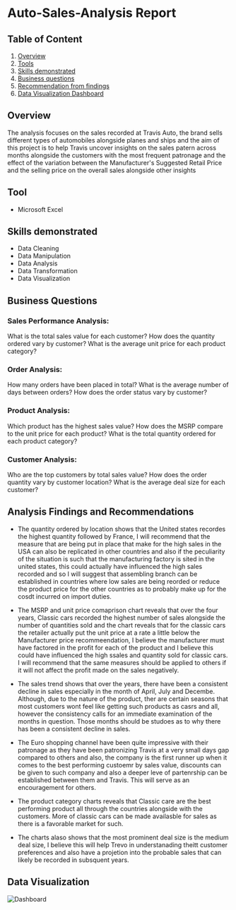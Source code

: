 # Auto-Sales-Analysis Report

## Table of Content 
1. [Overview](#Overview)
3. [Tools](##Tools)
4. [Skills demonstrated](##Skills-demonstrated)
6. [Business questions](##Business-questions)
8. [Recommendation from findings](##Recommendation-from-findings)
9. [Data Visualization Dashboard](##Data-Visualization-Dashboard)

## Overview
The analysis focuses on the sales recorded at Travis Auto, the brand sells different types of automobiles alongside planes and ships and the aim of this project is to help Travis uncover insights on the sales patern across months alongside the customers with the most frequent patronage and the effect of the variation between the Manufacturer's Suggested Retail Price and the selling price on the overall sales alongside other insights

## Tool
- Microsoft Excel

## Skills demonstrated
- Data Cleaning
- Data Manipulation
- Data Analysis
- Data Transformation
- Data Visualization

## Business Questions
### Sales Performance Analysis:
What is the total sales value for each customer?
How does the quantity ordered vary by customer?
What is the average unit price for each product category?

### Order Analysis:
How many orders have been placed in total?
What is the average number of days between orders?
How does the order status vary by customer?

### Product Analysis:
Which product has the highest sales value?
How does the MSRP compare to the unit price for each product?
What is the total quantity ordered for each product category?

### Customer Analysis:
Who are the top customers by total sales value?
How does the order quantity vary by customer location?
What is the average deal size for each customer?

## Analysis Findings and Recommendations
- The quantity ordered by location shows that the United states recordes the highest quantity followed by France, I will recommend that the measure that are being put in place that make for the high sales in the USA can also be replicated in other countries and also if the peculiarity of the situation is such that the manufacturing factory is sited in the united states, this could actually have influenced the high sales recorded and so I will suggest that assembling branch can be established in countries where low sales are being reorded or reduce the product price for the other countries as to probably make up for the cosdt incurred on import duties.

-  The MSRP and unit price comaprison chart reveals that over the four years, Classic cars recorded the highest number of sales alongside the number of quantities sold and the chart reveals that for the classic cars the retailer actually put the unit price at a rate a little below the Manufacturer price recommeendation, I believe the manufacturer must have factored in the profit for each of the product and I believe this could have influenced the high ssales and quantity sold for classic cars. I will recommend that the same measures should be applied to others if it will not affect the profit made on the sales negatively.

- The sales trend shows that over the years, there have been a consistent decline in sales especially in the month of April, July and Decembe. Although, due to the nature of the product, ther are certain seasons that most customers wont feel like getting such products as casrs and all, however the consistency calls for an immediate examination of the months in question. Those months should be studoes as to why there has been a consistent decline in sales.

- The Euro shopping channel have been quite impressive with their patronage as they have been patronizing Travis at a very small days gap compared to others and also, the company is the first runner up when it comes to the best performing custoemr by sales value, discounts can be given to such company and also a deeper leve of partenrship can be established between them and Travis. This will serve as an encouragement for others.

- The product category charts reveals that Classic care are the best performing product all through the countries alongside with the customers. More of classic cars can be made availasble for sales as there is a favorable market for such.

- The charts alaso shows that the most prominent deal size is the medium deal size, I believe this will help Trevo in understanading theitt customer preferences  and also have a projetion into the probable sales that can likely be recorded in subsquent years.


## Data Visualization

![Dashboard](https://github.com/Kaykstheanalyst/Auto-Sales-Analysis/assets/150609177/a67b9318-643c-474c-9fc2-5f9ad177de55)


